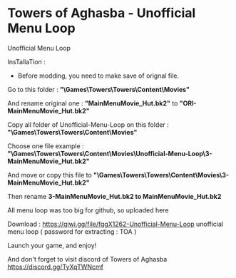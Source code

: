 # Towers of Aghasba - Unofficial Menu Loop

Unofficial Menu Loop

InsTallaTion :

- Before modding, you need to make save of orignal file.

Go to this folder : <b>"\Games\Towers\Towers\Content\Movies"</b>

And rename original one : <b>"MainMenuMovie_Hut.bk2"</b> to <b>"ORI-MainMenuMovie_Hut.bk2"</b>

Copy all folder of Unofficial-Menu-Loop on this folder : <b>"\Games\Towers\Towers\Content\Movies"</b>

Choose one file
example : <b>"\Games\Towers\Towers\Content\Movies\Unofficial-Menu-Loop\3-MainMenuMovie_Hut.bk2"</b>

And move or copy this file to <b>"\Games\Towers\Towers\Content\Movies\3-MainMenuMovie_Hut.bk2"</b>

Then rename <b>3-MainMenuMovie_Hut.bk2 to MainMenuMovie_Hut.bk2</b>

All menu loop was too big for github, so uploaded here

Download : https://qiwi.gg/file/fqgX1262-Unofficial-Menu-Loop
unofficial menu loop ( password for extracting : TOA )


Launch your game, and enjoy!

And don't forget to visit discord of Towers of Aghasba
https://discord.gg/TyXqTWNcmf
